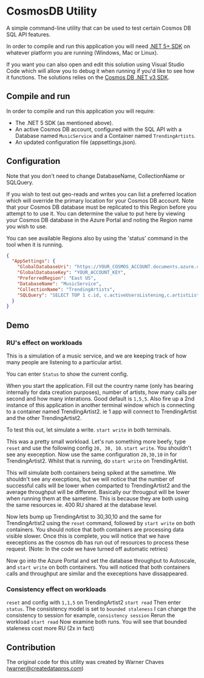 # CosmosDB Utility

A simple command-line utility that can be used to test certain Cosmos DB SQL API features.

In order to compile and run this application you will need [.NET 5+ SDK](https://dotnet.microsoft.com/download/dotnet/5.0) on whatever platform you are running (Windows, Mac or Linux).

If you want you can also open and edit this solution using Visual Studio Code which will allow you to debug it when running if you'd like to see how it functions. The solutions relies on the [Cosmos DB .NET v3 SDK](https://docs.microsoft.com/en-us/azure/cosmos-db/sql-api-sdk-dotnet-standard).

## Compile and run

In order to compile and run this application you will require:

- The .NET 5 SDK (as mentioned above).
- An active Cosmos DB account, configured with the SQL API with a Database named `MusicService` and a Container named `TrendingArtists`.
- An updated configuration file (appsettings.json).

## Configuration

Note that you don't need to change DatabaseName, CollectionName or SQLQuery.

If you wish to test out geo-reads and writes you can list a preferred location which will override the primary location for your Cosmos DB account. Note that your Cosmos DB database must be replicated to this Region before you attempt to to use it. You can determine the value to put here by viewing your Cosmos DB database in the Azure Portal and noting the Region name you wish to use. 

You can see available Regions also by using the 'status' command in the tool when it is running.

```json
{
  "AppSettings": {
    "GlobalDatabaseUri": "https://YOUR_COSMOS_ACCOUNT.documents.azure.com:443/",
    "GlobalDatabaseKey": "YOUR_ACCOUNT_KEY",
    "PreferredRegion": "East US",
    "DatabaseName": "MusicService",
    "CollectionName": "TrendingArtists",
    "SQLQuery": "SELECT TOP 1 c.id, c.activeUsersListening,c.artistListenCountTimestamp, c.artistName,c.currentDirection FROM c WHERE c.internalName = @internalName ORDER BY c.artistListenCountTimestamp DESC"
  }
}
```
## Demo

### RU's effect on workloads 
This is a simulation of a music service, and we are keeping track of how many people are listening to a particular artist.

You can enter `Status` to show the current config.

When you start the application. Fill out the country name (only has bearing internally for data creation purposes), number of artists, how many calls per second and how many interations. Good default is `1,5,5`. Also fire up a 2nd instance of this application in another terminal window which is connecting to a container named TrendingArtist2. ie 1 app will connect to TrendingArtist and the other TrendingArtist2.

To test this out, let simulate a write. `start write` in both terminals.

This was a pretty small workload. Let's run something more beefy, type `reset` and use the following config `20, 30, 10`. `start write`. You shouldn't see any exeception. Now use the same configuration `20,30,10` in for TrendingArtist2. Whilst that is running, do `start write` on TrendingArtist. 

This will simulate both containers being spiked at the sametime. We shouldn't see any execptions, but we will notice that the number of successful calls will be lower when comparted to TrendingArtist2 and the average throughput will be different. Basically our througput will be lower when running them at the sametime. This is because they are both using the same resources ie. 400 RU shared at the database level.

Now lets bump up TrendingArtist to 30,30,10 and the same for TrendingArtist2 using the `reset` command, followed by `start write` on both containers. You should notice that both containers are processing data visible slower. Once this is complete, you will notice that we have execeptions as the cosmos db has run out of resources to process these request. (Note: In the code we have turned off automatic retries)

Now go into the Azure Portal and set the database throughput to Autoscale, and `start write` on both containers. You will noticed that both containers calls and throughput are similar and the execeptions have dissappeared.

### Consistency effect on workloads
`reset` and config with `1,1,5` on TrendingArtist2 `start read`
Then enter `status`. The consistency model is set to `bounded staleness`
I can change the consistency to session for example, `consistency session`
Rerun the workload `start read`
Now examine both runs. You will see that bounded staleness cost more RU (2x in fact)











## Contribution
The original code for this utility was created by Warner Chaves (warner@createdatapros.com)